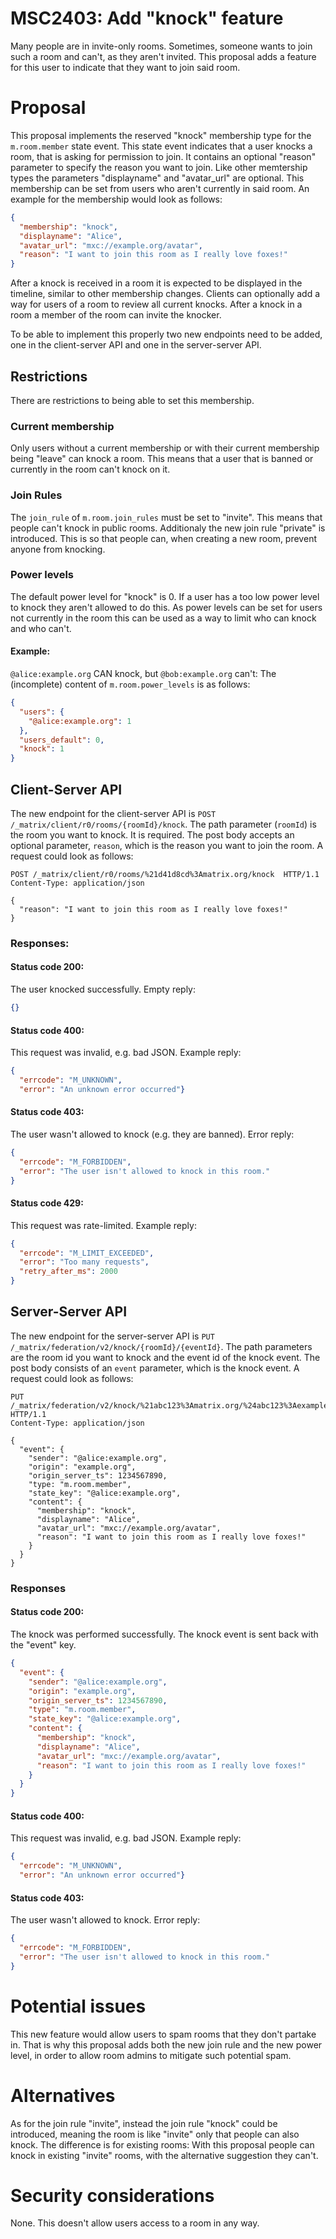 # MSC2403: Add "knock" feature
Many people are in invite-only rooms. Sometimes, someone wants to join such a room and can't, as
they aren't invited. This proposal adds a feature for this user to indicate that they want to join
said room.

# Proposal
This proposal implements the reserved "knock" membership type for the `m.room.member` state event.
This state event indicates that a user knocks a room, that is asking for permission to join. It
contains an optional "reason" parameter to specify the reason you want to join. Like other
memtership types the parameters "displayname" and "avatar_url" are optional. This membership can
be set from users who aren't currently in said room. An example for the membership would look as
follows:
```json
{
  "membership": "knock",
  "displayname": "Alice",
  "avatar_url": "mxc://example.org/avatar",
  "reason": "I want to join this room as I really love foxes!"
}
```

After a knock is received in a room it is expected to be displayed in the timeline, similar to other
membership changes. Clients can optionally add a way for users of a room to review all current
knocks. After a knock in a room a member of the room can invite the knocker.

To be able to implement this properly two new endpoints need to be added, one in the client-server
API and one in the server-server API.

## Restrictions
There are restrictions to being able to set this membership.

### Current membership
Only users without a current membership or with their current membership being "leave" can knock a
room. This means that a user that is banned or currently in the room can't knock on it.

### Join Rules
The `join_rule` of `m.room.join_rules` must be set to "invite". This means that people can't knock
in public rooms. Additionaly the new join rule "private" is introduced. This is so that people can,
when creating a new room, prevent anyone from knocking.

### Power levels
The default power level for "knock" is 0. If a user has a too low power level to knock they aren't
allowed to do this. As power levels can be set for users not currently in the room this can be used
as a way to limit who can knock and who can't.

#### Example:
`@alice:example.org` CAN knock, but `@bob:example.org` can't: The (incomplete) content of
`m.room.power_levels` is as follows:
```json
{
  "users": {
    "@alice:example.org": 1
  },
  "users_default": 0,
  "knock": 1
}
```

## Client-Server API
The new endpoint for the client-server API is `POST /_matrix/client/r0/rooms/{roomId}/knock`.
The path parameter (`roomId`) is the room you want to knock. It is required. The post body accepts
an optional parameter, `reason`, which is the reason you want to join the room. A request could look
as follows:

```
POST /_matrix/client/r0/rooms/%21d41d8cd%3Amatrix.org/knock  HTTP/1.1
Content-Type: application/json

{
  "reason": "I want to join this room as I really love foxes!"
}
```

### Responses:
#### Status code 200:
The user knocked successfully. Empty reply:
```json
{}
```

#### Status code 400:
This request was invalid, e.g. bad JSON. Example reply:
```json
{
  "errcode": "M_UNKNOWN",
  "error": "An unknown error occurred"}
```

#### Status code 403:
The user wasn't allowed to knock (e.g. they are banned). Error reply:
```json
{
  "errcode": "M_FORBIDDEN",
  "error": "The user isn't allowed to knock in this room."
}
```

#### Status code 429:
This request was rate-limited. Example reply:
```json
{
  "errcode": "M_LIMIT_EXCEEDED",
  "error": "Too many requests",
  "retry_after_ms": 2000
}
```

## Server-Server API
The new endpoint for the server-server API is `PUT /_matrix/federation/v2/knock/{roomId}/{eventId}`.
The path parameters are the room id you want to knock and the event id of the knock event. The post
body consists of an `event` parameter, which is the knock event. A request could look as follows:

```
PUT /_matrix/federation/v2/knock/%21abc123%3Amatrix.org/%24abc123%3Aexample.org  HTTP/1.1
Content-Type: application/json

{
  "event": {
    "sender": "@alice:example.org",
    "origin": "example.org",
    "origin_server_ts": 1234567890,
    "type: "m.room.member",
    "state_key": "@alice:example.org",
    "content": {
      "membership": "knock",
      "displayname": "Alice",
      "avatar_url": "mxc://example.org/avatar",
      "reason": "I want to join this room as I really love foxes!"
    }
  }
}
```

### Responses
#### Status code 200:
The knock was performed successfully. The knock event is sent back with the "event" key.
```json
{
  "event": {
    "sender": "@alice:example.org",
    "origin": "example.org",
    "origin_server_ts": 1234567890,
    "type": "m.room.member",
    "state_key": "@alice:example.org",
    "content": {
      "membership": "knock",
      "displayname": "Alice",
      "avatar_url": "mxc://example.org/avatar",
      "reason": "I want to join this room as I really love foxes!"
    }
  }
}
```

#### Status code 400:
This request was invalid, e.g. bad JSON. Example reply:
```json
{
  "errcode": "M_UNKNOWN",
  "error": "An unknown error occurred"}
```

#### Status code 403:
The user wasn't allowed to knock. Error reply:
```json
{
  "errcode": "M_FORBIDDEN",
  "error": "The user isn't allowed to knock in this room."
}
```

# Potential issues
This new feature would allow users to spam rooms that they don't partake in. That is why this proposal
adds both the new join rule and the new power level, in order to allow room admins to mitigate such
potential spam.

# Alternatives
As for the join rule "invite", instead the join rule "knock" could be introduced, meaning the room
is like "invite" only that people can also knock. The difference is for existing rooms: With this
proposal people can knock in existing "invite" rooms, with the alternative suggestion they can't.

# Security considerations
None. This doesn't allow users access to a room in any way.
